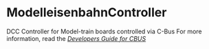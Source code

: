 # ModelleisenbahnController
DCC Controller for Model-train boards controlled via C-Bus
For more information, read the [*Developers Guide for CBUS*](https://www.merg.org.uk/merg_wiki/lib/exe/fetch.php?media=public:cbuspublic:developer_6b.pdf)